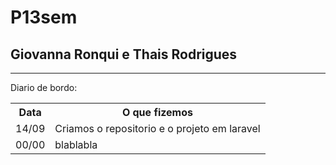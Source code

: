 # P13sem

## Giovanna Ronqui e Thais Rodrigues
____________________________________

Diario de bordo:

<table>
    <tr>
        <th>Data</th>
        <th>O que fizemos</th>
    </tr>
    <tr>
        <td>14/09</td>
        <td>Criamos o repositorio e o projeto em laravel</td>
    </tr>
    <tr>
        <td>00/00</td>
        <td>blablabla</td>
    </tr>
</table>
